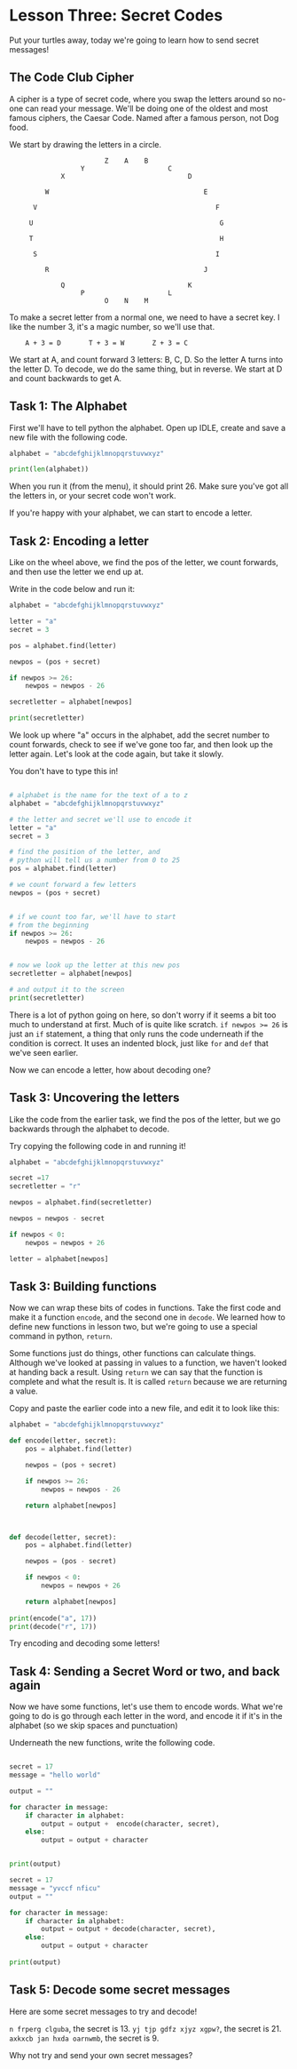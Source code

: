 # Lesson Three: Secret Codes

Put your turtles away, today we're going to learn how to send secret messages!

## The Code Club Cipher

A cipher is a type of secret code, where you swap the letters around so no-one can read your message. We'll be doing one of the oldest and most famous ciphers, the Caesar Code. Named after a famous person, not Dog food.

We start by drawing the letters in a circle.

```
                        Z    A    B
                  Y                     C
             X                               D

         W                                       E

      V                                             F

     U                                               G

     T                                               H

      S                                             I

         R                                       J

             Q                               K
                  P                     L
                        O    N    M
```

To make a secret letter from a normal one, we need to have a secret key.  I like the number 3, it's a magic number, so we'll use that.

```
    A + 3 = D       T + 3 = W       Z + 3 = C
```

We start at A, and count forward 3 letters: B, C, D. So the letter A turns into the letter D.  To decode, we do the same thing, but in reverse. We start at D and count backwards to get A.


## Task 1: The Alphabet

First we'll have to tell python the alphabet. Open up IDLE, create and save a new file with the following code.

```python
alphabet = "abcdefghijklmnopqrstuvwxyz"

print(len(alphabet))
```

When you run it (from the menu), it should print 26. Make sure you've got all the letters in, or your secret code won't work.

If you're happy with your alphabet, we can start to encode a letter. 

## Task 2: Encoding a letter

Like on the wheel above, we find the pos of the letter, we count forwards, and then use the letter we end up at. 

Write in the code below and run it:

```python
alphabet = "abcdefghijklmnopqrstuvwxyz"

letter = "a"
secret = 3

pos = alphabet.find(letter)

newpos = (pos + secret)

if newpos >= 26: 
    newpos = newpos - 26

secretletter = alphabet[newpos]

print(secretletter)
```

We look up where "a" occurs in the alphabet, add the secret number to count forwards, check to see if we've gone too far, and then look up the letter again. Let's look at the code again, but take it slowly.

You don't have to type this in!

```python

# alphabet is the name for the text of a to z
alphabet = "abcdefghijklmnopqrstuvwxyz"

# the letter and secret we'll use to encode it
letter = "a"
secret = 3

# find the position of the letter, and
# python will tell us a number from 0 to 25
pos = alphabet.find(letter)

# we count forward a few letters
newpos = (pos + secret)


# if we count too far, we'll have to start 
# from the beginning
if newpos >= 26: 
    newpos = newpos - 26


# now we look up the letter at this new pos
secretletter = alphabet[newpos]

# and output it to the screen
print(secretletter)

```

There is a lot of python going on here, so don't worry if it seems a bit too much to understand at first. Much of is quite like scratch. `if newpos >= 26` is just an `if` statement, a thing that only runs the code underneath if the condition is correct. It uses an indented block, just like `for` and `def` that we've seen earlier.


Now we can encode a letter, how about decoding one?

## Task 3: Uncovering the letters 

Like the code from the earlier task, we find the pos of the letter, but we go backwards through the alphabet to decode.

Try copying the following code in and running it!

```python
alphabet = "abcdefghijklmnopqrstuvwxyz"

secret =17
secretletter = "r"

newpos = alphabet.find(secretletter)

newpos = newpos - secret

if newpos < 0:
    newpos = newpos + 26

letter = alphabet[newpos]
```

## Task 3: Building functions

Now we can wrap these bits of codes in functions. Take the first code and make it a function `encode`, and the second one in `decode`. We learned how to define new functions in lesson two, but we're going to use a special command in python, `return`.

Some functions just do things, other functions can calculate things. Although we've looked at passing in values to a function, we haven't looked at handing back a result. Using `return` we can say that the function is complete and what the result is. It is called `return` because we are returning a value.

Copy and paste the earlier code into a new file, and edit it to look like this:

```python
alphabet = "abcdefghijklmnopqrstuvwxyz"

def encode(letter, secret):
    pos = alphabet.find(letter)

    newpos = (pos + secret)

    if newpos >= 26: 
        newpos = newpos - 26

    return alphabet[newpos]



def decode(letter, secret):
    pos = alphabet.find(letter)

    newpos = (pos - secret)

    if newpos < 0: 
        newpos = newpos + 26

    return alphabet[newpos]
    
print(encode("a", 17))
print(decode("r", 17))
```

Try encoding and decoding some letters!


## Task 4: Sending a Secret Word or two, and back again

Now we have some functions, let's use them to encode words. What we're going to do is go through each letter in the word, and encode it if it's in the alphabet (so we skip spaces and punctuation)

Underneath the new functions, write the following code. 

```python

secret = 17
message = "hello world"

output = ""

for character in message:
    if character in alphabet:
        output = output +  encode(character, secret),
    else:
        output = output + character


print(output)

secret = 17
message = "yvccf nficu"
output = ""

for character in message:
    if character in alphabet:
        output = output + decode(character, secret),
    else:
        output = output + character
        
print(output)
```

## Task 5: Decode some secret messages

Here are some secret messages to try and decode!

`n frperg clguba`, the secret is 13.
`yj tjp gdfz xjyz xgpw?`, the secret is 21.
`axkxcb jan hxda oarnwmb`, the secret is 9.

Why not try and send your own secret messages? 


